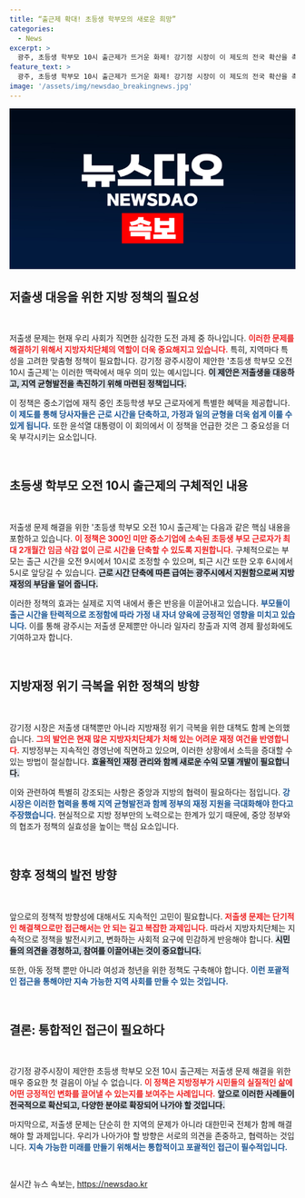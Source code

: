 ```yaml
---
title: “출근제 확대! 초등생 학부모의 새로운 희망”
categories:
  - News
excerpt: >
  광주, 초등생 학부모 10시 출근제가 뜨거운 화제! 강기정 시장이 이 제도의 전국 확산을 촉구하며 저출생 대응의 새로운 해법을 제안했다. 임금 삭감 없이 부모의 근로 시간을 조정해 일과 가정의 양립을 돕는 이 정책은 과연 지방재정 위기 극복에도 기여할까?
feature_text: >
  광주, 초등생 학부모 10시 출근제가 뜨거운 화제! 강기정 시장이 이 제도의 전국 확산을 촉구하며 저출생 대응의 새로운 해법을 제안했다. 임금 삭감 없이 부모의 근로 시간을 조정해 일과 가정의 양립을 돕는 이 정책은 과연 지방재정 위기 극복에도 기여할까?
image: '/assets/img/newsdao_breakingnews.jpg'
---
```


<p><img src="/assets/img/newsdao_breakingnews.jpg" alt="koreaapp 속보" /></p>

<h2 data-ke-size="size26">저출생 대응을 위한 지방 정책의 필요성</h2>

<p data-ke-size="size16">&nbsp;</p>

<p>저출생 문제는 현재 우리 사회가 직면한 심각한 도전 과제 중 하나입니다. <b><span style="color: #ee2323;">이러한 문제를 해결하기 위해서 지방자치단체의 역할이 더욱 중요해지고 있습니다.</span></b> 특히, 지역마다 특성을 고려한 맞춤형 정책이 필요합니다. 강기정 광주시장이 제안한 '초등생 학부모 오전 10시 출근제'는 이러한 맥락에서 매우 의미 있는 예시입니다. <b><span style="background-color: #21538527;">이 제안은 저출생을 대응하고, 지역 균형발전을 촉진하기 위해 마련된 정책입니다.</span></b> </p>

<p>이 정책은 중소기업에 재직 중인 초등학생 부모 근로자에게 특별한 혜택을 제공합니다. <b><span style="color: #1a5490;">이 제도를 통해 당사자들은 근로 시간을 단축하고, 가정과 일의 균형을 더욱 쉽게 이룰 수 있게 됩니다.</span></b> 또한 윤석열 대통령이 이 회의에서 이 정책을 언급한 것은 그 중요성을 더욱 부각시키는 요소입니다.</p>

<p data-ke-size="size16">&nbsp;</p>

<h2 data-ke-size="size26">초등생 학부모 오전 10시 출근제의 구체적인 내용</h2>

<p data-ke-size="size16">&nbsp;</p>

<p>저출생 문제 해결을 위한 '초등생 학부모 오전 10시 출근제'는 다음과 같은 핵심 내용을 포함하고 있습니다. <b><span style="color: #ee2323;">이 정책은 300인 미만 중소기업에 소속된 초등생 부모 근로자가 최대 2개월간 임금 삭감 없이 근로 시간을 단축할 수 있도록 지원합니다.</span></b> 구체적으로는 부모는 출근 시간을 오전 9시에서 10시로 조정할 수 있으며, 퇴근 시간 또한 오후 6시에서 5시로 앞당길 수 있습니다. <b><span style="background-color: #21538527;">근로 시간 단축에 따른 급여는 광주시에서 지원함으로써 지방재정의 부담을 덜어 줍니다.</span></b></p>

<p>이러한 정책의 효과는 실제로 지역 내에서 좋은 반응을 이끌어내고 있습니다. <b><span style="color: #1a5490;">부모들이 출근 시간을 탄력적으로 조정함에 따라 가정 내 자녀 양육에 긍정적인 영향을 미치고 있습니다.</span></b> 이를 통해 광주시는 저출생 문제뿐만 아니라 일자리 창출과 지역 경제 활성화에도 기여하고자 합니다.</p>

<p data-ke-size="size16">&nbsp;</p>

<h2 data-ke-size="size26">지방재정 위기 극복을 위한 정책의 방향</h2>

<p data-ke-size="size16">&nbsp;</p>

<p>강기정 시장은 저출생 대책뿐만 아니라 지방재정 위기 극복을 위한 대책도 함께 논의했습니다. <b><span style="color: #ee2323;">그의 발언은 현재 많은 지방자치단체가 처해 있는 어려운 재정 여건을 반영합니다.</span></b> 지방정부는 지속적인 경영난에 직면하고 있으며, 이러한 상황에서 소득을 증대할 수 있는 방법이 절실합니다. <b><span style="background-color: #21538527;">효율적인 재정 관리와 함께 새로운 수익 모델 개발이 필요합니다.</span></b></p>

<p>이와 관련하여 특별히 강조되는 사항은 중앙과 지방의 협력이 필요하다는 점입니다. <b><span style="color: #1a5490;">강 시장은 이러한 협력을 통해 지역 균형발전과 함께 정부의 재정 지원을 극대화해야 한다고 주장했습니다.</span></b> 현실적으로 지방 정부만의 노력으로는 한계가 있기 때문에, 중앙 정부와의 협조가 정책의 실효성을 높이는 핵심 요소입니다.</p>

<p data-ke-size="size16">&nbsp;</p>

<h2 data-ke-size="size26">향후 정책의 발전 방향</h2>

<p data-ke-size="size16">&nbsp;</p>

<p>앞으로의 정책적 방향성에 대해서도 지속적인 고민이 필요합니다. <b><span style="color: #ee2323;">저출생 문제는 단기적인 해결책으로만 접근해서는 안 되는 길고 복잡한 과제입니다.</span></b> 따라서 지방자치단체는 지속적으로 정책을 발전시키고, 변화하는 사회적 요구에 민감하게 반응해야 합니다. <b><span style="background-color: #21538527;">시민들의 의견을 경청하고, 참여를 이끌어내는 것이 중요합니다.</span></b></p>

<p>또한, 아동 정책 뿐만 아니라 여성과 청년을 위한 정책도 구축해야 합니다. <b><span style="color: #1a5490;">이런 포괄적인 접근을 통해야만 지속 가능한 지역 사회를 만들 수 있는 것입니다.</span></b></p>

<p data-ke-size="size16">&nbsp;</p>

<h2 data-ke-size="size26">결론: 통합적인 접근이 필요하다</h2>

<p data-ke-size="size16">&nbsp;</p>

<p>강기정 광주시장이 제안한 초등생 학부모 오전 10시 출근제는 저출생 문제 해결을 위한 매우 중요한 첫 걸음이 아닐 수 없습니다. <b><span style="color: #ee2323;">이 정책은 지방정부가 시민들의 실질적인 삶에 어떤 긍정적인 변화를 끌어낼 수 있는지를 보여주는 사례입니다.</span></b> <b><span style="background-color: #21538527;">앞으로 이러한 사례들이 전국적으로 확산되고, 다양한 분야로 확장되어 나가야 할 것입니다.</span></b> </p>

<p>마지막으로, 저출생 문제는 단순히 한 지역의 문제가 아니라 대한민국 전체가 함께 해결해야 할 과제입니다. 우리가 나아가야 할 방향은 서로의 의견을 존중하고, 협력하는 것입니다. <b><span style="color: #1a5490;">지속 가능한 미래를 만들기 위해서는 통합적이고 포괄적인 접근이 필수적입니다.</span></b></p>

<p data-ke-size="size16">&nbsp;</p>
실시간 뉴스 속보는, <a href="https://newsdao.kr" rel="dofollow">https://newsdao.kr</a>


